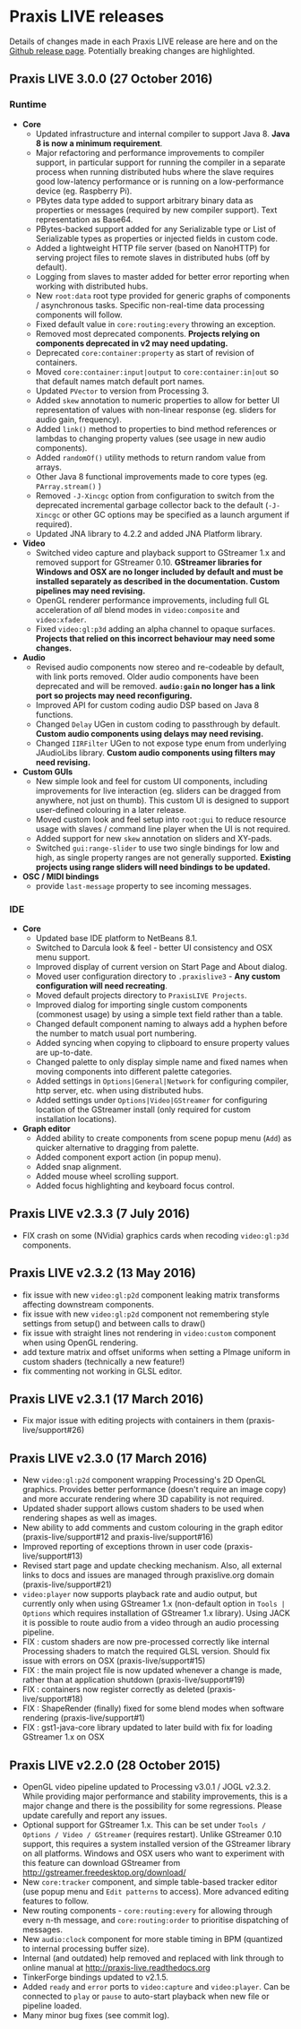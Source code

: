# Praxis LIVE releases

Details of changes made in each Praxis LIVE release are here and on the [Github release page](https://github.com/praxis-live/praxis-live/releases). Potentially breaking changes are highlighted.

## Praxis LIVE 3.0.0 (27 October 2016)

### Runtime

- **Core**
    - Updated infrastructure and internal compiler to support Java 8. **Java 8 is now a minimum requirement**.
    - Major refactoring and performance improvements to compiler support, in particular support for running the compiler in a separate process when running distributed hubs where the slave requires good low-latency performance or is running on a low-performance device (eg. Raspberry Pi).
    - PBytes data type added to support arbitrary binary data as properties or messages (required by new compiler support). Text representation as Base64.
    - PBytes-backed support added for any Serializable type or List of Serializable types as properties or injected fields in custom code.
    - Added a lightweight HTTP file server (based on NanoHTTP) for serving project files to remote slaves in distributed hubs (off by default).
    - Logging from slaves to master added for better error reporting when working with distributed hubs.
    - New `root:data` root type provided for generic graphs of components / asynchronous tasks. Specific non-real-time data processing components will follow.
    - Fixed default value in `core:routing:every` throwing an exception.
    - Removed most deprecated components. **Projects relying on components deprecated in v2 may need updating.**
    - Deprecated `core:container:property` as start of revision of containers.
    - Moved `core:container:input|output` to `core:container:in|out` so that default names match default port names.
    - Updated `PVector` to version from Processing 3.
    - Added `skew` annotation to numeric properties to allow for better UI representation of values with non-linear response (eg. sliders for audio gain, frequency).
    - Added `link()` method to properties to bind method references or lambdas to changing property values (see usage in new audio components).
    - Added `randomOf()` utility methods to return random value from arrays.
    - Other Java 8 functional improvements made to core types (eg. `PArray.stream()` )
    - Removed `-J-Xincgc` option from configuration to switch from the deprecated incremental garbage collector back to the default (`-J-Xincgc` or other GC options may be specified as a launch argument if required).
    - Updated JNA library to 4.2.2 and added JNA Platform library.
- **Video**
    - Switched video capture and playback support to GStreamer 1.x and removed support for GStreamer 0.10. **GStreamer libraries for Windows and OSX are no longer included by default and must be installed separately as described in the documentation. Custom pipelines may need revising.**
    - OpenGL renderer performance improvements, including full GL acceleration of _all_ blend modes in `video:composite` and `video:xfader`.
    - Fixed `video:gl:p3d` adding an alpha channel to opaque surfaces. **Projects that relied on this incorrect behaviour may need some changes.** 
- **Audio**
    - Revised audio components now stereo and re-codeable by default, with link ports removed. Older audio components have been deprecated and will be removed. **`audio:gain` no longer has a link port so projects may need reconfiguring.**
    - Improved API for custom coding audio DSP based on Java 8 functions.
    - Changed `Delay` UGen in custom coding to passthrough by default. **Custom audio components using delays may need revising.**
    - Changed `IIRFilter` UGen to not expose type enum from underlying JAudioLibs library. **Custom audio components using filters may need revising.**
- **Custom GUIs**
    - New simple look and feel for custom UI components, including improvements for live interaction (eg. sliders can be dragged from anywhere, not just on thumb). This custom UI is designed to support user-defined colouring in a later release.
    - Moved custom look and feel setup into `root:gui` to reduce resource usage with slaves / command line player when the UI is not required.
    - Added support for new `skew` annotation on sliders and XY-pads.
    - Switched `gui:range-slider` to use two single bindings for low and high, as single property ranges are not generally supported. **Existing projects using range sliders will need bindings to be updated.**
- **OSC / MIDI bindings**
    - provide `last-message` property to see incoming messages.

### IDE

- **Core**
    - Updated base IDE platform to NetBeans 8.1.
    - Switched to Darcula look & feel - better UI consistency and OSX menu support.
    - Improved display of current version on Start Page and About dialog.
    - Moved user configuration directory to `.praxislive3` - **Any custom configuration will need recreating**.
    - Moved default projects directory to `PraxisLIVE Projects`.
    - Improved dialog for importing single custom components (commonest usage) by using a simple text field rather than a table.
    - Changed default component naming to always add a hyphen before the number to match usual port numbering.
    - Added syncing when copying to clipboard to ensure property values are up-to-date.
    - Changed palette to only display simple name and fixed names when moving components into different palette categories.
    - Added settings in `Options|General|Network` for configuring compiler, http server, etc. when using distributed hubs.
    - Added settings under `Options|Video|GStreamer` for configuring location of the GStreamer install (only required for custom installation locations).
- **Graph editor**
    - Added ability to create components from scene popup menu (`Add`) as quicker alternative to dragging from palette.
    - Added component export action (in popup menu).
    - Added snap alignment.
    - Added mouse wheel scrolling support.
    - Added focus highlighting and keyboard focus control.
  
## Praxis LIVE v2.3.3 (7 July 2016)

- FIX crash on some (NVidia) graphics cards when recoding `video:gl:p3d` components.
  
## Praxis LIVE v2.3.2 (13 May 2016)

- fix issue with new `video:gl:p2d` component leaking matrix transforms affecting downstream components.
- fix issue with new `video:gl:p2d` component not remembering style settings from setup() and between calls to draw()
- fix issue with straight lines not rendering in `video:custom` component when using OpenGL rendering.
- add texture matrix and offset uniforms when setting a PImage uniform in custom shaders (technically a new feature!)
- fix commenting not working in GLSL editor.

## Praxis LIVE v2.3.1 (17 March 2016)

- Fix major issue with editing projects with containers in them (praxis-live/support#26)

## Praxis LIVE v2.3.0 (17 March 2016)

- New `video:gl:p2d` component wrapping Processing's 2D OpenGL graphics. Provides better performance (doesn't require an image copy) and more accurate rendering where 3D capability is not required.
- Updated shader support allows custom shaders to be used when rendering shapes as well as images.
- New ability to add comments and custom colouring in the graph editor (praxis-live/support#12 and praxis-live/support#16)
- Improved reporting of exceptions thrown in user code (praxis-live/support#13)
- Revised start page and update checking mechanism. Also, all external links to docs and issues are managed through praxislive.org domain (praxis-live/support#21)
- `video:player` now supports playback rate and audio output, but currently only when using GStreamer 1.x (non-default option in `Tools | Options` which requires installation of GStreamer 1.x library). Using JACK it is possible to route audio from a video through an audio processing pipeline.
- FIX : custom shaders are now pre-processed correctly like internal Processing shaders to match the required GLSL version. Should fix issue with errors on OSX (praxis-live/support#15)
- FIX : the main project file is now updated whenever a change is made, rather than at application shutdown (praxis-live/support#19)
- FIX : containers now register correctly as deleted (praxis-live/support#18)
- FIX : ShapeRender (finally) fixed for some blend modes when software rendering (praxis-live/support#1)
- FIX : gst1-java-core library updated to later build with fix for loading GStreamer 1.x on OSX

## Praxis LIVE v2.2.0 (28 October 2015)

- OpenGL video pipeline updated to Processing v3.0.1 / JOGL v2.3.2. While providing major performance and stability improvements, this is a major change and there is the possibility for some regressions. Please update carefully and report any issues.
- Optional support for GStreamer 1.x. This can be set under `Tools / Options / Video / GStreamer` (requires restart). Unlike GStreamer 0.10 support, this requires a system installed version of the GStreamer library on all platforms. Windows and OSX users who want to experiment with this feature can download GStreamer from http://gstreamer.freedesktop.org/download/
- New `core:tracker` component, and simple table-based tracker editor (use popup menu and `Edit patterns` to access). More advanced editing features to follow.
- New routing components - `core:routing:every` for allowing through every n-th message, and `core:routing:order` to prioritise dispatching of messages.
- New `audio:clock` component for more stable timing in BPM (quantized to internal processing buffer size).
- Internal (and outdated) help removed and replaced with link through to online manual at http://praxis-live.readthedocs.org
- TinkerForge bindings updated to v2.1.5.
- Added `ready` and `error` ports to `video:capture` and `video:player`. Can be connected to `play` or `pause` to auto-start playback when new file or pipeline loaded.
- Many minor bug fixes (see commit log).

